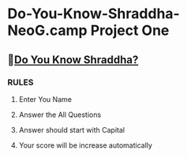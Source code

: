 # Do-You-Know-Shraddha-NeoG.camp Project One

 ## 🥳[Do You Know Shraddha?](https://replit.com/@ShraddhaMuley/Do-You-Know-Shraddha?embed=1&output=1)

### RULES
1. Enter You Name

2. Answer the All Questions

3. Answer should start with Capital

4. Your score will be increase automatically
 

